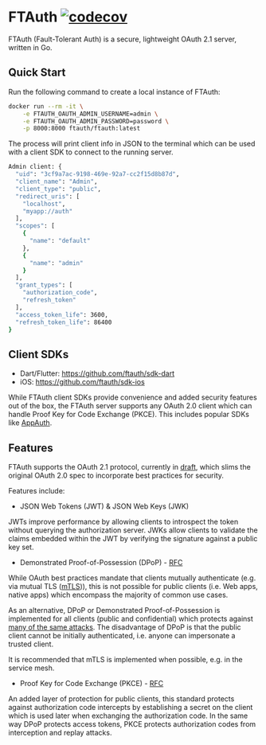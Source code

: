 # FTAuth [![codecov](https://codecov.io/gh/ftauth/ftauth/branch/main/graph/badge.svg?token=G9KXI1UAGB)](https://codecov.io/gh/ftauth/ftauth)
FTAuth (Fault-Tolerant Auth) is a secure, lightweight OAuth 2.1 server, written in Go.

## Quick Start
Run the following command to create a local instance of FTAuth:

```sh
docker run --rm -it \
    -e FTAUTH_OAUTH_ADMIN_USERNAME=admin \
    -e FTAUTH_OAUTH_ADMIN_PASSWORD=password \
    -p 8000:8000 ftauth/ftauth:latest
```

The process will print client info in JSON to the terminal which can be used with a client SDK to connect to the running server.

```sh
Admin client: {
  "uid": "3cf9a7ac-9198-469e-92a7-cc2f15d8b87d",
  "client_name": "Admin",
  "client_type": "public",
  "redirect_uris": [
    "localhost",
    "myapp://auth"
  ],
  "scopes": [
    {
      "name": "default"
    },
    {
      "name": "admin"
    }
  ],
  "grant_types": [
    "authorization_code",
    "refresh_token"
  ],
  "access_token_life": 3600,
  "refresh_token_life": 86400
}
```

## Client SDKs

- Dart/Flutter: https://github.com/ftauth/sdk-dart
- iOS: https://github.com/ftauth/sdk-ios

While FTAuth client SDKs provide convenience and added security features out of the box, the FTAuth server supports any OAuth 2.0 client which can handle Proof Key for Code Exchange (PKCE). This includes popular SDKs like [AppAuth](https://appauth.io).

## Features
FTAuth supports the OAuth 2.1 protocol, currently in [draft](https://tools.ietf.org/html/draft-ietf-oauth-v2-1-00), which slims the original OAuth 2.0 spec to incorporate best practices for security.

Features include:
- JSON Web Tokens (JWT) & JSON Web Keys (JWK)

JWTs improve performance by allowing clients to introspect the token without querying the authorization server. JWKs allow clients to validate the claims embedded within the JWT by verifying the signature against a public key set.

- Demonstrated Proof-of-Possession (DPoP) - [RFC](https://tools.ietf.org/html/draft-ietf-oauth-dpop-02)

While OAuth best practices mandate that clients mutually authenticate (e.g. via mutual TLS ([mTLS](https://tools.ietf.org/html/rfc8705))), this is not possible for public clients (i.e. Web apps, native apps) which encompass the majority of common use cases.

As an alternative, DPoP or Demonstrated Proof-of-Possession is implemented for all clients (public and confidential) which protects against [many of the same attacks](https://tools.ietf.org/html/draft-ietf-oauth-security-topics-16). The disadvantage of DPoP is that the public client cannot be initially authenticated, i.e. anyone can impersonate a trusted client.

It is recommended that mTLS is implemented when possible, e.g. in the service mesh.

- Proof Key for Code Exchange (PKCE) - [RFC](https://tools.ietf.org/html/rfc7636)

An added layer of protection for public clients, this standard protects against authorization code intercepts by establishing a secret on the client which is used later when exchanging the authorization code. In the same way DPoP protects access tokens, PKCE protects authorization codes from interception and replay attacks.

